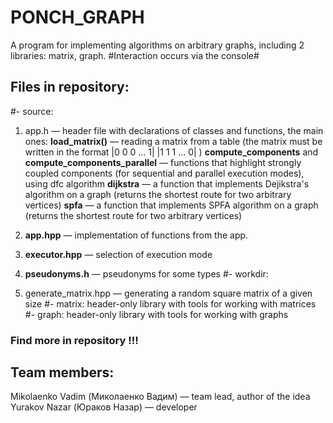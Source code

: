 # PONCH_GRAPH

A program for implementing algorithms on arbitrary graphs, including 2 libraries: matrix, graph.
#Interaction occurs via the console#

## Files in repository:

#- source:
  1) app.h — header file with declarations of classes and functions, the main ones:
     **load_matrix()** — reading a matrix from a table (the matrix must be written in the format |0 0 0 ... 1|
                                                                                                 |1 1 1 ... 0| )
     **compute_components** and **compute_components_parallel** — functions that highlight strongly coupled components (for sequential and parallel execution modes), using dfc algorithm
     **dijkstra** — a function that implements Dejikstra's algorithm on a graph (returns the shortest route for two arbitrary vertices)
     **spfa** — a function that implements SPFA algorithm on a graph (returns the shortest route for two arbitrary vertices)

  2) **app.hpp** — implementation of functions from the app.
  3) **executor.hpp** — selection of execution mode
  4) **pseudonyms.h** — pseudonyms for some types
#- workdir:
  1) generate_matrix.hpp — generating a random square matrix of a given size
#- matrix: header-only library with tools for working with matrices
#- graph: header-only library with tools for working with graphs

### Find more in repository !!!

## Team members:

Mikolaenko Vadim (Миколаенко Вадим) — team lead, author of the idea 
Yurakov Nazar (Юраков Назар) — developer 
